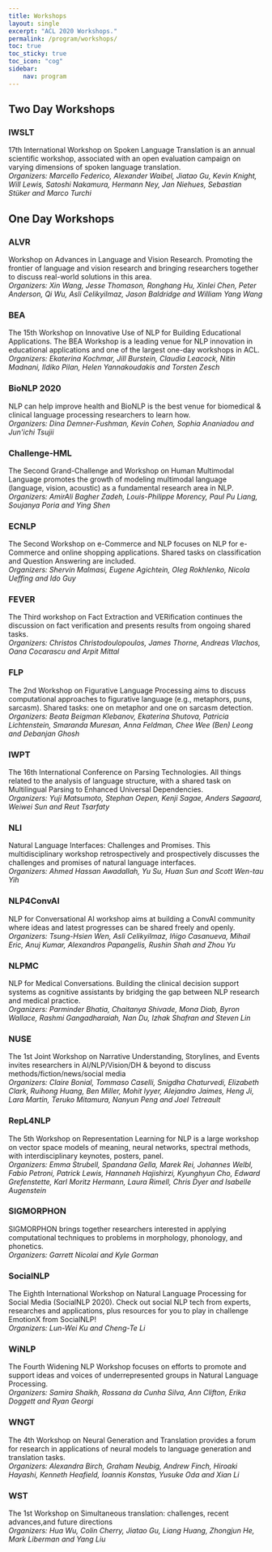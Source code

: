 ```yaml
---
title: Workshops 
layout: single
excerpt: "ACL 2020 Workshops."
permalink: /program/workshops/
toc: true
toc_sticky: true
toc_icon: "cog"
sidebar: 
    nav: program
---
```


## Two Day Workshops

### IWSLT 
17th International Workshop on Spoken Language Translation is an annual scientific workshop, associated with an open evaluation campaign on varying dimensions of spoken language translation. <br/>
*Organizers: Marcello Federico, Alexander Waibel, Jiatao Gu, Kevin Knight, Will Lewis, Satoshi Nakamura, Hermann Ney, Jan Niehues, Sebastian Stüker and Marco Turchi*

## One Day Workshops

### ALVR
Workshop on Advances in Language and Vision Research. Promoting the frontier of language and vision research and bringing researchers together to discuss real-world solutions in this area. <br/>
*Organizers: Xin Wang, Jesse Thomason, Ronghang Hu, Xinlei Chen, Peter Anderson, Qi Wu, Asli Celikyilmaz, Jason Baldridge and William Yang Wang*

### BEA
The 15th Workshop on Innovative Use of NLP for Building Educational Applications. The BEA Workshop is a leading venue for NLP innovation in educational applications and one of the largest one-day workshops in ACL. <br/>
*Organizers: Ekaterina Kochmar, Jill Burstein, Claudia Leacock, Nitin Madnani, Ildiko Pilan, Helen Yannakoudakis and Torsten Zesch*

### BioNLP 2020
NLP can help improve health and BioNLP is the best venue for biomedical &amp; clinical language processing researchers to learn how. <br/>
*Organizers: Dina Demner-Fushman, Kevin Cohen, Sophia Ananiadou and Jun'ichi Tsujii*

### Challenge-HML
The Second Grand-Challenge and Workshop on Human Multimodal Language promotes the growth of modeling multimodal language (language, vision, acoustic) as a fundamental research area in NLP. <br/>
*Organizers: AmirAli Bagher Zadeh, Louis-Philippe Morency, Paul Pu Liang, Soujanya Poria and Ying Shen*

### ECNLP 
The Second Workshop on e-Commerce and NLP focuses on NLP for e-Commerce and online shopping applications. Shared tasks on classification and Question Answering are included. <br/>
*Organizers: Shervin Malmasi, Eugene Agichtein, Oleg Rokhlenko, Nicola Ueffing and Ido Guy*

### FEVER
The Third workshop on Fact Extraction and VERification continues the discussion on fact verification and presents results from ongoing shared tasks. <br/>
*Organizers: Christos Christodoulopoulos, James Thorne, Andreas Vlachos, Oana Cocarascu and Arpit Mittal*

### FLP
The 2nd Workshop on Figurative Language Processing aims to discuss computational approaches to figurative language (e.g., metaphors, puns, sarcasm). Shared tasks: one on metaphor and one on sarcasm detection. <br/>
*Organizers: Beata Beigman Klebanov, Ekaterina Shutova, Patricia Lichtenstein, Smaranda Muresan, Anna Feldman, Chee Wee (Ben) Leong and Debanjan Ghosh*

### IWPT
The 16th International Conference on Parsing Technologies. All things related to the analysis of language structure, with a shared task on Multilingual Parsing to Enhanced Universal Dependencies. <br/>
*Organizers: Yuji Matsumoto, Stephan Oepen, Kenji Sagae, Anders Søgaard, Weiwei Sun and Reut Tsarfaty*

### NLI
Natural Language Interfaces: Challenges and Promises. This multidisciplinary workshop retrospectively and prospectively discusses the challenges and promises of natural language interfaces. <br/>
*Organizers: Ahmed Hassan Awadallah, Yu Su, Huan Sun and Scott Wen-tau Yih*

### NLP4ConvAI
NLP for Conversational AI workshop aims at building a ConvAI community where ideas and latest progresses can be shared freely and openly. <br/> 
*Organizers: Tsung-Hsien Wen, Asli Celikyilmaz, Iñigo Casanueva, Mihail Eric, Anuj Kumar, Alexandros Papangelis, Rushin Shah and Zhou Yu*

### NLPMC
NLP for Medical Conversations. Building the clinical decision support systems as cognitive assistants by bridging the gap between NLP research and medical practice. <br/>
*Organizers: Parminder Bhatia, Chaitanya Shivade, Mona Diab, Byron Wallace, Rashmi Gangadharaiah, Nan Du, Izhak Shafran and Steven Lin*

### NUSE
The 1st Joint Workshop on Narrative Understanding, Storylines, and Events invites researchers in AI/NLP/Vision/DH &amp; beyond to discuss methods/fiction/news/social media<br/>
*Organizers: Claire Bonial, Tommaso Caselli, Snigdha Chaturvedi, Elizabeth Clark, Ruihong Huang, Ben Miller, Mohit Iyyer, Alejandro Jaimes, Heng Ji, Lara Martin, Teruko Mitamura, Nanyun Peng and Joel Tetreault*

### RepL4NLP 
The 5th Workshop on Representation Learning for NLP is a large workshop on vector space models of meaning, neural networks, spectral methods, with interdisciplinary keynotes, posters, panel. <br/>
*Organizers: Emma Strubell, Spandana Gella, Marek Rei, Johannes Welbl, Fabio Petroni, Patrick Lewis, Hannaneh Hajishirzi, Kyunghyun Cho, Edward Grefenstette, Karl Moritz Hermann, Laura Rimell, Chris Dyer and Isabelle Augenstein*

### SIGMORPHON 
SIGMORPHON brings together researchers interested in applying computational techniques to problems in morphology, phonology, and phonetics. <br/>
*Organizers: Garrett Nicolai and Kyle Gorman*

### SocialNLP
The Eighth International Workshop on Natural Language Processing for Social Media (SocialNLP 2020). Check out social NLP tech from experts, researches and applications, plus resources for you to play in challenge EmotionX from SocialNLP! <br/>
*Organizers: Lun-Wei Ku and Cheng-Te Li*

### WiNLP
The Fourth Widening NLP Workshop focuses on efforts to promote and support ideas and voices of underrepresented groups in Natural Language Processing. <br/>
*Organizers: Samira Shaikh, Rossana da Cunha Silva, Ann Clifton, Erika Doggett and Ryan Georgi*

### WNGT
The 4th Workshop on Neural Generation and Translation provides a forum for research in applications of neural models to language generation and translation tasks. <br/>
*Organizers: Alexandra Birch, Graham Neubig, Andrew Finch, Hiroaki Hayashi, Kenneth Heafield, Ioannis Konstas, Yusuke Oda and Xian Li*

### WST
The 1st Workshop on Simultaneous translation: challenges, recent advances,and future directions <br/>
*Organizers: Hua Wu, Colin Cherry, Jiatao Gu, Liang Huang, Zhongjun He, Mark Liberman and Yang Liu*



